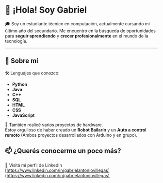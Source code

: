 # 👋 ¡Hola! Soy Gabriel

🎓 Soy un estudiante técnico en computación, actualmente cursando mi último año del secundario. Me encuentro en la búsqueda de oportunidades para **seguir aprendiendo** y **crecer profesionalmente** en el mundo de la tecnología.

---

## 🚀 Sobre mí

🛠️ Lenguajes que conozco:
- **Python**
- **Java**
- **C++**
- **SQL**
- **HTML**
- **CSS**
- **JavaScript**

🤖 Tambien realicé varios proyectos de hardware.  
Estoy orgulloso de haber creado un **Robot Bailarín** y un **Auto a control remoto** (Ambos proyectos desarrollados con Arduino y en grupo).

## 📫 ¿Querés conocerme un poco más?

🔗 Visitá mi perfil de LinkedIn [https://www.linkedin.com/in/gabrielantoniovillegas](https://www.linkedin.com/in/gabrielantoniovillegas)


